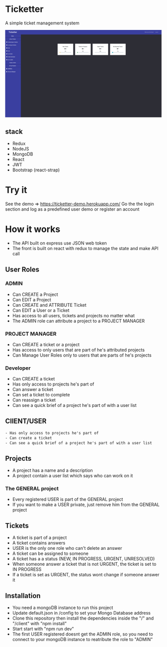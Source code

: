 # Ticketter
A simple ticket management system 

![alt text](https://github.com/pierrolabo/bug_tracker/blob/develop/readme/ticketter-home.png?raw=true)
##  stack
  - Redux
  - NodeJS
  - MongoDB
  - React
  - JWT
  - Bootstrap (react-strap)
# Try it
 See the demo =>  https://ticketter-demo.herokuapp.com/
 Go the the login section and log as a predefined user demo or register an account
# How it works
- The API built on express use JSON web token
- The front is built on react with redux to manage the state and make API call

##  User Roles
### ADMIN
  - Can CREATE a Project
  - Can EDIT a Project
  - Can CREATE and ATTRIBUTE Ticket
  - Can EDIT a User or a Ticket
  - Has access to all users, tickets and projects no matter what
  - The ADMIN role can attribute a project to a PROJECT MANAGER
### PROJECT MANAGER
  - Can CREATE a ticket or a project
  - Has access to only users that are part of he's attributed projects
  - Can Manage User Roles only to users that are parts of he's projects
### Developer 
  - Can CREATE a ticket
  - Has only access to projects he's part of
  - Can answer a ticket
  - Can set a ticket to complete
  - Can reassign a ticket
  - Can see a quick brief of a project he's part of with a user list  
##  ClIENT/USER
    - Has only access to projects he's part of
    - Can create a ticket
    - Can see a quick brief of a project he's part of with a user list
##  Projects
  - A project has a name and a description
  - A project contain a user list which says who can work on it
### The GENERAL project
  - Every registered USER is part of the GENERAL project
  - If you want to make a USER private, just remove him from the GENERAL project
##  Tickets
  - A ticket is part of a project
  - A ticket contains answers
  - USER is the only one role who can't delete an answer
  - A ticket can be assigned to someone
  - A ticket has a a status (NEW, IN PROGRESS, URGENT, UNRESOLVED)
  - When someone answer a ticket that is not URGENT, the ticket is set to IN PROGRESS
  - If a ticket is set as URGENT, the status wont change if someone answer it
##  Installation
  - You need a mongoDB instance to run this project
  - Update default.json in /config to set your Mongo Database address
  - Clone this repository then install the dependencies inside the "/" and "/client" with "npm install"
  - Start start with "npm run dev"
  - The first USER registered doesnt get the ADMIN role, so you need to connect to your mongoDB instance to reatribute the role to "ADMIN"
